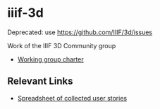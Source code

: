 # iiif-3d

Deprecated: use https://github.com/IIIF/3d/issues

Work of the IIIF 3D Community group

  * [Working group charter][charter]

[charter]: http://iiif.io/community/groups/3d/

## Relevant Links

  * [Spreadsheet of collected user stories](https://docs.google.com/spreadsheets/d/1_kt5THS8M1T_nth16VG1PaM6If6CRewBioJ3zFW_CbQ/edit#gid=1028387312)
